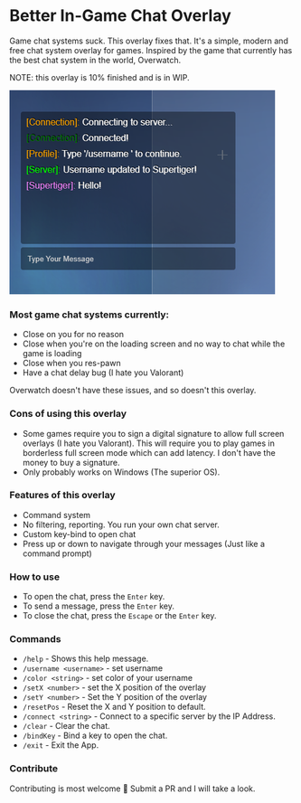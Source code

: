 # Better In-Game Chat Overlay
Game chat systems suck. This overlay fixes that. It's a simple, modern and free chat system overlay for games. Inspired by the game that currently has the best chat system in the world, Overwatch.

NOTE: this overlay is 10% finished and is in WIP.

![Example](/preview.png)


### Most game chat systems currently:   
- Close on you for no reason   
- Close when you're on the loading screen and no way to chat while the game is loading   
- Close when you res-pawn   
- Have a chat delay bug (I hate you Valorant)   

Overwatch doesn't have these issues, and so doesn't this overlay.

### Cons of using this overlay
- Some games require you to sign a digital signature to allow full screen overlays (I hate you Valorant). This will require you to play games in borderless full screen mode which can add latency. I don't have the money to buy a signature.   
- Only probably works on Windows (The superior OS).   

### Features of this overlay
- Command system
- No filtering, reporting. You run your own chat server.
- Custom key-bind to open chat
- Press up or down to navigate through your messages (Just like a command prompt)

### How to use
- To open the chat, press the `Enter` key.  
- To send a message, press the `Enter` key.  
- To close the chat, press the `Escape` or the `Enter` key.  

### Commands
- `/help` - Shows this help message.
- `/username <username>` - set username
- `/color <string>` - set color of your username
- `/setX <number>` - set the X position of the overlay
- `/setY <number>` - Set the Y position of the overlay
- `/resetPos` - Reset the X and Y position to default.
- `/connect <string>` - Connect to a specific server by the IP Address.
- `/clear` - Clear the chat.
- `/bindKey` - Bind a key to open the chat.
- `/exit` - Exit the App.


### Contribute
Contributing is most welcome 💖 Submit a PR and I will take a look.
